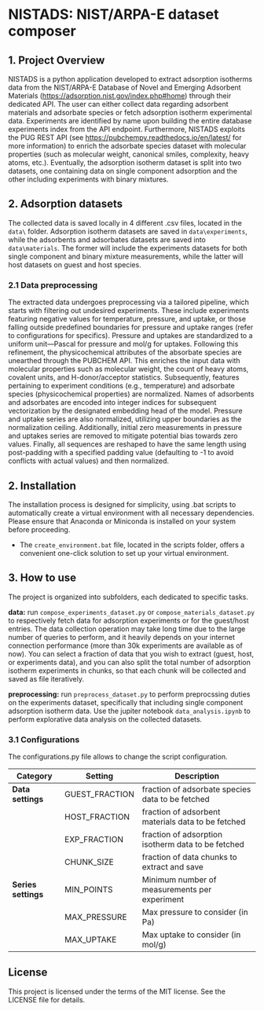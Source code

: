 # NISTADS: NIST/ARPA-E dataset composer

## 1. Project Overview
NISTADS is a python application developed to extract adsorption isotherms data from the NIST/ARPA-E Database of Novel and Emerging Adsorbent Materials (https://adsorption.nist.gov/index.php#home) through their dedicated API. The user can either collect data regarding adsorbent materials and adsorbate species or fetch adsorption isotherm experimental data. Experiments are identified by name upon building the entire database experiments index from the API endpoint. Furthermore, NISTADS exploits the PUG REST API (see https://pubchempy.readthedocs.io/en/latest/ for more information) to enrich the adsorbate species dataset with molecular properties (such as molecular weight, canonical smiles, complexity, heavy atoms, etc.). Eventually, the adsorption isotherm dataset is split into two datasets, one containing data on single component adsorption and the other including experiments with binary mixtures.

## 2. Adsorption datasets
The collected data is saved locally in 4 different .csv files, located in the `data\` folder. Adsorption isotherm datasets are saved in `data\experiments`, while the adsorbents and adsorbates datasets are saved into `data\materials`. The former will include the experiments datasets for both single component and binary mixture measurements, while the latter will host datasets on guest and host species. 

### 2.1 Data preprocessing
The extracted data undergoes preprocessing via a tailored pipeline, which starts with filtering out undesired experiments. These include experiments featuring negative values for temperature, pressure, and uptake, or those falling outside predefined boundaries for pressure and uptake ranges (refer to configurations for specifics). Pressure and uptakes are standardized to a uniform unit—Pascal for pressure and mol/g for uptakes. Following this refinement, the physicochemical attributes of the absorbate species are unearthed through the PUBCHEM API. This enriches the input data with molecular properties such as molecular weight, the count of heavy atoms, covalent units, and H-donor/acceptor statistics. Subsequently, features pertaining to experiment conditions (e.g., temperature) and adsorbate species (physicochemical properties) are normalized. Names of adsorbents and adsorbates are encoded into integer indices for subsequent vectorization by the designated embedding head of the model. Pressure and uptake series are also normalized, utilizing upper boundaries as the normalization ceiling. Additionally, initial zero measurements in pressure and uptakes series are removed to mitigate potential bias towards zero values. Finally, all sequences are reshaped to have the same length using post-padding with a specified padding value (defaulting to -1 to avoid conflicts with actual values) and then normalized.

## 2. Installation 
The installation process is designed for simplicity, using .bat scripts to automatically create a virtual environment with all necessary dependencies. Please ensure that Anaconda or Miniconda is installed on your system before proceeding.

- The `create_environment.bat` file, located in the scripts folder, offers a convenient one-click solution to set up your virtual environment.

## 3. How to use
The project is organized into subfolders, each dedicated to specific tasks.

**data:** run `compose_experiments_dataset.py` or `compose_materials_dataset.py` to respectively fetch data for adsorption experiments or for the guest/host entries. The data collection operation may take long time due to the large number of queries to perform, and it heavily depends on your internet connection performance (more than 30k experiments are available as of now). You can select a fraction of data that you wish to extract (guest, host, or experiments data), and you can also split the total number of adsorption isotherm experiments in chunks, so that each chunk will be collected and saved as file iteratively.

**preprocessing:** run `preprocess_dataset.py` to perform preprocssing duties on the experiments dataset, specifically that including single component adsorption isotherm data. Use the jupiter notebook `data_analysis.ipynb` to perform explorative data analysis on the collected datasets.

### 3.1 Configurations
The configurations.py file allows to change the script configuration. 

| Category              | Setting               | Description                                           |
|-----------------------|-----------------------|-------------------------------------------------------|
| **Data settings**     | GUEST_FRACTION        | fraction of adsorbate species data to be fetched      |
|                       | HOST_FRACTION         | fraction of adsorbent materials data to be fetched    |
|                       | EXP_FRACTION          | fraction of adsorption isotherm data to be fetched    |
|                       | CHUNK_SIZE            | fraction of data chunks to extract and save           |
| **Series settings**   | MIN_POINTS            | Minimum number of measurements per experiment         |
|                       | MAX_PRESSURE          | Max pressure to consider (in Pa)                      |
|                       | MAX_UPTAKE            | Max uptake to consider (in mol/g)                     |
                                         
## License
This project is licensed under the terms of the MIT license. See the LICENSE file for details.

